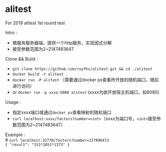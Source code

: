 # alitest
For 2019 alitest 1st round test

Intro :<br>
- 微服务服务器端，提供一个http服务，实现因式分解
- 接受参数范围为2~2147483647

Clone && Build :<br>
- `git clone https://github.com/royfhs/alitest.git && cd ./alitest`
- `docker build -t alitest .`
- `docker run -P alitest` （需要通过docker ps查看所开放的随机端口，随后进行访问）
- or `docker run -p xxxx:5000 alitest` (xxxx为欲开放宿主机端口，如8080)

Usage :
- 指定xxxx端口或通过`docker ps`查看映射的随机端口
- `curl localhost:xxxx/factors?number=<int>`（xxxx为端口号，`<int>`接受参数范围为2~2147483647）

Example :<br>
\# `curl localhost:32770/factors?number=217896473`<br>
`{ "result": "151*1051*1373" }`<br><br>

